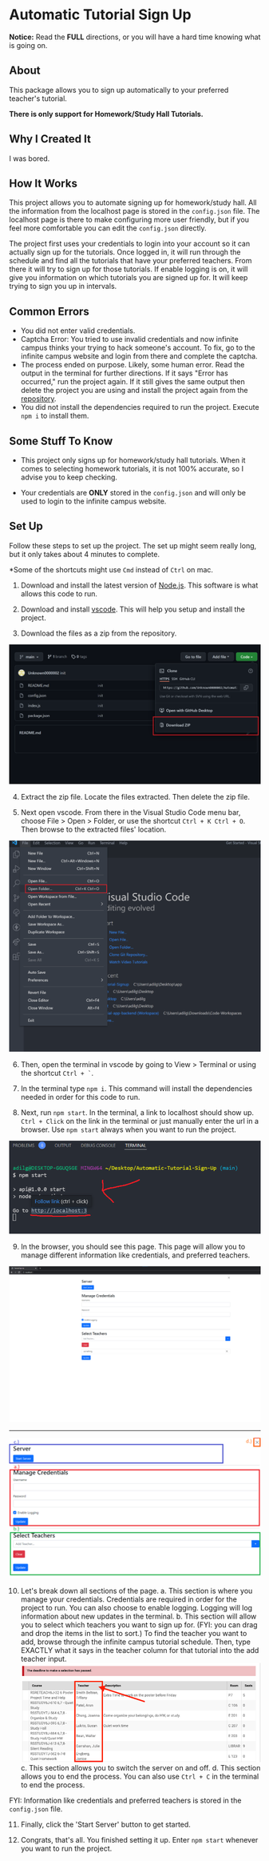# Automatic Tutorial Sign Up

**Notice:** Read the **FULL** directions, or you will have a hard time knowing what is going on.

## About

This package allows you to sign up automatically to your preferred teacher's tutorial.

**There is only support for Homework/Study Hall Tutorials.**

## Why I Created It

I was bored.

## How It Works

This project allows you to automate signing up for homework/study hall. All the information from the localhost page is stored in the `config.json` file. The localhost page is there to make configuring more user friendly, but if you feel more comfortable you can edit the `config.json` directly.

The project first uses your credentials to login into your account so it can actually sign up for the tutorials. Once logged in, it will run through the schedule and find all the tutorials that have your preferred teachers. From there it will try to sign up for those tutorials. If enable logging is on, it will give you information on which tutorials you are signed up for. It will keep trying to sign you up in intervals.

## Common Errors

- You did not enter valid credentials.
- Captcha Error: You tried to use invalid credentials and now infinite campus thinks your trying to hack someone's account. To fix, go to the infinite campus website and login from there and complete the captcha.
- The process ended on purpose. Likely, some human error. Read the output in the terminal for further directions. If it says "Error has occurred," run the project again. If it still gives the same output then delete the project you are using and install the project again from the [repository](https://github.com/Unknown0000002/Automatic-Tutorial-Sign-Up).
- You did not install the dependencies required to run the project. Execute `npm i` to install them.

## Some Stuff To Know

- This project only signs up for homework/study hall tutorials. When it comes to selecting homework tutorials, it is not 100% accurate, so I advise you to keep checking.

- Your credentials are **ONLY** stored in the `config.json` and will only be used to login to the infinite campus website.

## Set Up

Follow these steps to set up the project. The set up might seem really long, but it only takes about 4 minutes to complete.

\*Some of the shortcuts might use `Cmd` instead of `Ctrl` on mac.

1. Download and install the latest version of [Node.js]('https://nodejs.org'). This software is what allows this code to run.

2. Download and install [vscode]('https://code.visualstudio.com). This will help you setup and install the project.

3. Download the files as a zip from the repository.

![](assets/screenshot1.png)

4. Extract the zip file. Locate the files extracted. Then delete the zip file.

5. Next open vscode. From there in the Visual Studio Code menu bar, choose File > Open > Folder, or use the shortcut `Ctrl + K Ctrl + O`. Then browse to the extracted files' location.

![](assets/screenshot2.png)

6. Then, open the terminal in vscode by going to View > Terminal or using the shortcut `` Ctrl + ` ``.

7. In the terminal type `npm i`. This command will install the dependencies needed in order for this code to run.

8. Next, run `npm start`. In the terminal, a link to localhost should show up. `Ctrl + Click` on the link in the terminal or just manually enter the url in a browser. Use `npm start` always when you want to run the project.

![](assets/screenshot3.png)

9. In the browser, you should see this page. This page will allow you to manage different information like credentials, and preferred teachers.

![](assets/screenshot4.png)

---

![](assets/screenshot5.png)

10. Let's break down all sections of the page.
    a. This section is where you manage your credentials. Credentials are required in order for the project to run. You can also choose to enable logging. Logging will log information about new updates in the terminal.
    b. This section will allow you to select which teachers you want to sign up for. (FYI: you can drag and drop the items in the list to sort.) To find the teacher you want to add, browse through the infinite campus tutorial schedule. Then, type EXACTLY what it says in the teacher column for that tutorial into the add teacher input.
    ![](assets/screenshot6.png)
    c. This section allows you to switch the server on and off.
    d. This section allows you to end the process. You can also use `Ctrl + C` in the terminal to end the process.

FYI: Information like credentials and preferred teachers is stored in the `config.json` file.

11. Finally, click the 'Start Server' button to get started.

12. Congrats, that's all. You finished setting it up. Enter `npm start` whenever you want to run the project.
